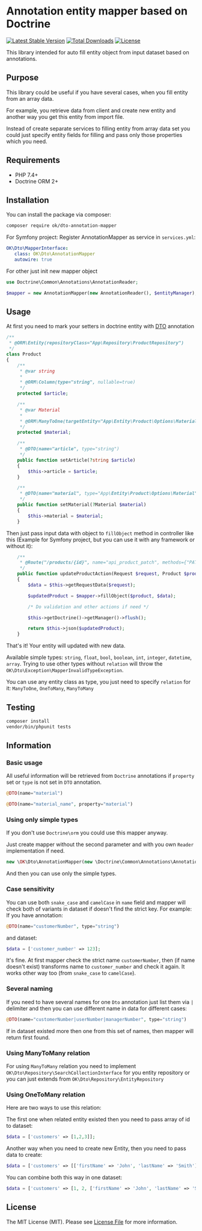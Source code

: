# Annotation entity mapper based on Doctrine 

[![Latest Stable Version](https://poser.pugx.org/ok/dto-annotation-mapper/version)](https://packagist.org/packages/ok/dto-annotation-mapper)
[![Total Downloads](https://poser.pugx.org/ok/dto-annotation-mapper/downloads)](https://packagist.org/packages/ok/dto-annotation-mappert)
[![License](https://poser.pugx.org/ok/dto-annotation-mapper/license)](https://packagist.org/packages/ok/dto-annotation-mapper)

This library intended for auto fill entity object from input dataset based on annotations.

## Purpose
This library could be useful if you have several cases, when you fill entity from an array data.

For example, you retrieve data from client and create new entity and another way you get this entity from import file.

Instead of create separate services to filling entity from array data set you could just specify entity fields for filling and pass only those properties which you need.


## Requirements

* PHP 7.4+
* Doctrine ORM 2+

## Installation

You can install the package via composer:

```bash
composer require ok/dto-annotation-mapper
```

For Symfony project:
Register AnnotationMapper as service in `services.yml`:
```yaml
OK\Dto\MapperInterface:
   class: OK\Dto\AnnotationMapper
   autowire: true
```

For other just init new mapper object
```php
use Doctrine\Common\Annotations\AnnotationReader;

$mapper = new AnnotationMapper(new AnnotationReader(), $entityManager);
```

## Usage

At first you need to mark your setters in doctrine entity with [DTO](https://github.com/GitHubHubus/dto-annotation-mapper/blob/master/src/OK/Dto/Annotation/DTO.php) annotation
```php
/**
 * @ORM\Entity(repositoryClass="App\Repository\ProductRepository")
 */
class Product
{
    /**
     * @var string
     *
     * @ORM\Column(type="string", nullable=true)
     */
    protected $article;

    /**
     * @var Material
     *
     * @ORM\ManyToOne(targetEntity="App\Entity\Product\Options\Material")
     */
    protected $material;

    /**
     * @DTO(name="article", type="string")
     */
    public function setArticle(?string $article)
    {
        $this->article = $article;
    }

    /**
     * @DTO(name="material", type="App\Entity\Product\Options\Material", relation="ManyToOne")
     */
    public function setMaterial(?Material $material)
    {
        $this->material = $material;
    }
```

Then just pass input data with object to `fillObject` method in controller like this (Example for Symfony project, but you can use it with any framework or without it):

```php
    /**
     * @Route("/products/{id}", name="api_product_patch", methods={"PATCH"})
     */
    public function updateProductAction(Request $request, Product $product, MapperInterface $mapper): JsonResponse
    {
        $data = $this->getRequestData($request);

        $updatedProduct = $mapper->fillObject($product, $data);

        /* Do validation and other actions if need */

        $this->getDoctrine()->getManager()->flush();

        return $this->json($updatedProduct);
    }
```
That's it! Your entity will updated with new data.

Available simple types: `string`, `float`, `bool`, `boolean`, `int`, `integer`, `datetime`, `array`. Trying to use other types without `relation` will throw the `OK\Dto\Exception\MapperInvalidTypeException`.

You can use any entity class as type, you just need to specify `relation` for it: `ManyToOne`, `OneToMany`, `ManyToMany`

## Testing

``` bash
composer install
vendor/bin/phpunit tests
```

## Information

### Basic usage
All useful information will be retrieved from `Doctrine` annotations if `property` set or `type` is not set in `DTO` annotation.

```php
@DTO(name="material")

@DTO(name="material_name", property="material")
```

### Using only simple types
If you don't use `Doctrine\orm` you could use this mapper anyway.

Just create mapper without the second parameter and with you own `Reader` implementation if need.
```php
new \OK\Dto\AnnotationMapper(new \Doctrine\Common\Annotations\AnnotationReader());
```
And then you can use only the simple types.


### Case sensitivity 
You can use both `snake_case` and `camelCase` in `name` field and mapper will check both of variants in dataset if doesn't find the strict key. For example:
If you have annotation:
```php
@DTO(name="customerNumber", type="string")
```
and dataset:
```php
$data = ['customer_number' => 123];
``` 

It's fine. At first mapper check the strict name `customerNumber`, then (if name doesn't exist) transforms name to `customer_number` and check it again.
It works other way too (from `snake_case` to `camelCase`).

### Several naming 
If you need to have several names for one `Dto` annotation just list them via `|` delimiter and then you can use different name in data for different cases:
```php
@DTO(name="customerNumber|userNumber|managerNumber", type="string")
```
If in dataset existed more then one from this set of names, then mapper will return first found.

### Using ManyToMany relation
For using `ManyToMany` relation you need to implement `OK\Dto\Repository\SearchCollectionInterface` for you entity repository or you can just extends from `OK\Dto\Repository\EntityRepository`

### Using OneToMany relation
Here are two ways to use this relation:

The first one when related entity existed then you need to pass array of id to dataset:
```php
$data = ['customers' => [1,2,3]];
```
Another way when you need to create new Entity, then you need to pass data to create:
```php
$data = ['customers' => [['firstName' => 'John', 'lastName' => 'Smith']]];
```

You can combine both this way in one dataset:
```php
$data = ['customers' => [1, 2, ['firstName' => 'John', 'lastName' => 'Smith']];
```

## License

The MIT License (MIT). Please see [License File](LICENSE.md) for more information.

